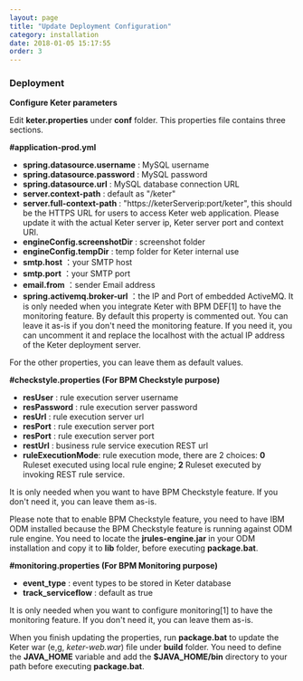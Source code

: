 ```yaml
---
layout: page
title: "Update Deployment Configuration"
category: installation
date: 2018-01-05 15:17:55
order: 3
---
```


   
### Deployment


**Configure Keter parameters** 
 
Edit **keter.properties** under **conf** folder. This properties file contains three sections.

**#application-prod.yml**   
*  **spring.datasource.username** : MySQL username  
*  **spring.datasource.password** : MySQL password  
*  **spring.datasource.url** : MySQL database connection URL
*  **server.context-path** : default as  "/keter"  
*  **server.full-context-path** :
    "https://keterServerip:port/keter", this should be the HTTPS URL for users to access Keter web application. Please update it with the actual Keter server ip, Keter server port and context URI.
*  **engineConfig.screenshotDir** :  screenshot folder
*  **engineConfig.tempDir** :  temp folder for Keter internal use 
*  **smtp.host** ：your SMTP host    
*  **smtp.port** ：your SMTP port    
*  **email.from** ：sender Email address 
*  **spring.activemq.broker-url** ：the IP and Port of embedded ActiveMQ. It is only needed when you integrate Keter with BPM DEF[1] to have the monitoring feature. By default this property is commented out. You can leave it as-is if you don't need the monitoring feature. If you need it, you can uncomment it and replace the localhost with the actual IP address of the Keter deployment server.

 For the other properties, you can leave them as default values.
 
**#checkstyle.properties (For BPM Checkstyle purpose)**
	
*  **resUser** : rule execution server username  
*  **resPassword** : rule execution server password  
*  **resUrl** : rule execution server url  
*  **resPort** : rule execution server port  
*  **resPort** : rule execution server port  
*  **restUrl** : business rule service execution REST url  
*  **ruleExecutionMode**: rule execution mode, there are 2 choices: **0**  Ruleset executed using local rule engine; **2**  Ruleset executed by invoking REST rule service.

It is only needed when you want to have BPM Checkstyle feature. If you don't need it, you can leave them as-is.

Please note that to enable BPM Checkstyle feature, you need to have IBM ODM installed because the BPM Checkstyle feature is running against ODM rule engine. You need to locate the **jrules-engine.jar** in your ODM installation and copy it to **lib** folder, before executing **package.bat**.

**#monitoring.properties (For BPM Monitoring purpose)**
	
*  **event_type** : event types to be stored in Keter database  
*  **track_serviceflow** : default as true  

It is only needed when you want to configure monitoring[1] to have the monitoring feature. If you don't need it, you can leave them as-is.

When you finish updating the properties, run **package.bat** to update the Keter war (e,g, *keter-web.war*) file under **build** folder. You need to define the **JAVA_HOME** variable and add the **$JAVA_HOME/bin** directory to your path before executing **package.bat**.
